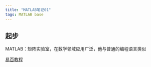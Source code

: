 ```yaml
---
title: "MATLAB笔记01"
tags: MATLAB base
---
```


## 起步
MATLAB：矩阵实验室，在数学领域应用广泛，他与普通的编程语言类似

[易百教程](https://www.yiibai.com/matlab/matlab_overview.html)